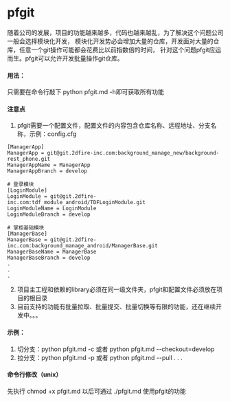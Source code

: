 # pfgit
随着公司的发展，项目的功能越来越多，代码也越来越乱，为了解决这个问题公司一般会选择模块化开发，
模块化开发势必会增加大量的仓库，开发面对大量的仓库，任意一个git操作可能都会花费比以前指数倍的时间，
针对这个问题pfgit应运而生。pfgit可以允许开发批量操作git仓库。
#### 用法：
只需要在命令行敲下 python pfgit.md -h即可获取所有功能

#### 注意点
1. pfgit需要一个配置文件，配置文件的内容包含仓库名称、远程地址、分支名称，示例：config.cfg
```
[ManagerApp]
ManagerApp = git@git.2dfire-inc.com:background_manage_new/background-rest_phone.git
ManagerAppName = ManagerApp
ManagerAppBranch = develop

# 登录模块
[LoginModule]
LoginModule = git@git.2dfire-inc.com:tdf_module_android/TDFLoginModule.git
LoginModuleName = LoginModule
LoginModuleBranch = develop

# 掌柜基础模块
[ManagerBase]
ManagerBase = git@git.2dfire-inc.com:background_manage_android/ManagerBase.git
ManagerBaseName = ManagerBase
ManagerBaseBranch = develop
.
.
.
```
2. 项目主工程和依赖的library必须在同一级文件夹，pfgit和配置文件必须放在项目的根目录
3. 目前支持的功能有批量拉取、批量提交、批量切换等有限的功能，还在继续开发中。。。

#### 示例：
1. 切分支：python pfgit.md -c 或者 python pfgit.md --checkout=develop
2. 拉分支：python pfgit.md -p 或者 python pfgit.md --pull
.
.
.
#### 命令行修改（unix）
先执行 chmod +x pfgit.md
以后可通过 ./pfgit.md 使用pfgit的功能